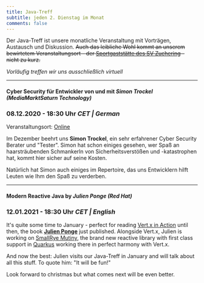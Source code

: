 ```yaml
---
title: Java-Treff
subtitle: jeden 2. Dienstag im Monat
comments: false
---
```


Der Java-Treff ist unsere monatliche Veranstaltung mit Vorträgen, Austausch und Diskussion.
~~Auch das leibliche Wohl kommt an unserem bewirtetem Veranstaltungsort - der [Sportgaststätte des SV Zuchering](https://goo.gl/maps/WdFPbCwjdqWQr5eUA) - nicht zu kurz.~~

_Vorläufig treffen wir uns ausschließlich virtuell_

---

#### Cyber Security für Entwickler von und mit *Simon Trockel (MediaMarktSaturn Technology)*
### 08.12.2020 - 18:30 Uhr *CET | German*

Veranstaltungsort: [Online](https://meet.google.com/get-jzpw-qxm)

Im Dezember beehrt uns **Simon Trockel**, ein sehr erfahrener Cyber Security Berater und "Tester".
Simon hat schon einiges gesehen, wer Spaß an haarsträubenden Schmankerln von Sicherheitsverstößen und -katastrophen hat, kommt hier sicher auf seine Kosten.

Natürlich hat Simon auch einiges im Repertoire, das uns Entwicklern hilft Leuten wie Ihm den Spaß zu verderben.

---

#### Modern Reactive Java by *Julien Ponge (Red Hat)*
### 12.01.2021 - 18:30 Uhr *CET | English*

It's quite some time to January - perfect for reading [Vert.x in Action](https://www.manning.com/books/vertx-in-action) until then, the book **[Julien Ponge](https://julien.ponge.org)** just published.
Alongside Vert.x, Julien is working on [SmallRye Mutiny](https://smallrye.io/smallrye-mutiny/), the brand new reactive library with first class support in [Quarkus](https://quarkus.io/guides/getting-started-reactive) working there in perfect harmony with Vert.x.

And now the best: Julien visits our Java-Treff in January and will talk about all this stuff. To quote him: "It will be fun!"

Look forward to christmas but what comes next will be even better.
